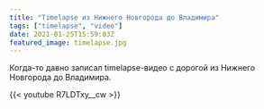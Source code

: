 ```yaml
---
title: "Timelapse из Нижнего Новгорода до Владимира"
tags: ["timelapse", "video"]
date: 2021-01-25T15:59:03Z
featured_image: timelapse.jpg
---
```


Когда-то давно записал timelapse-видео с дорогой из Нижнего Новгорода до Владимира.

{{< youtube R7LDTxy__cw >}}

